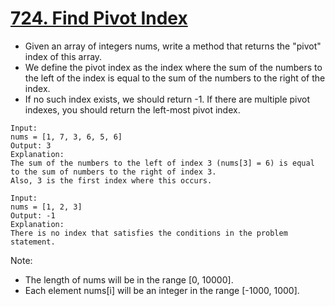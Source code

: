 # [724. Find Pivot Index](https://leetcode.com/problems/find-pivot-index/)
* Given an array of integers nums, write a method that returns the "pivot" index of this array.
* We define the pivot index as the index where the sum of the numbers to the left of the index is equal to the sum of the numbers to the right of the index.
* If no such index exists, we should return -1. If there are multiple pivot indexes, you should return the left-most pivot index.
```text
Input: 
nums = [1, 7, 3, 6, 5, 6]
Output: 3
Explanation: 
The sum of the numbers to the left of index 3 (nums[3] = 6) is equal to the sum of numbers to the right of index 3.
Also, 3 is the first index where this occurs.

Input: 
nums = [1, 2, 3]
Output: -1
Explanation: 
There is no index that satisfies the conditions in the problem statement.
```
Note:
* The length of nums will be in the range [0, 10000].
* Each element nums[i] will be an integer in the range [-1000, 1000].